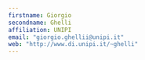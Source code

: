 ```yaml
---
firstname: Giorgio
secondname: Ghelli
affiliation: UNIPI
email: "giorgio.ghellii@unipi.it"
web: "http://www.di.unipi.it/~ghelli"
---
```

